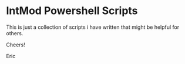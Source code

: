 # IntMod Powershell Scripts

This is just a collection of scripts i have written that might be helpful for others.

Cheers!

Eric

